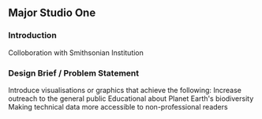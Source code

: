 ## Major Studio One

### Introduction

Colloboration with Smithsonian Institution


### Design Brief / Problem Statement

Introduce visualisations or graphics that achieve the following:
Increase outreach to the general public
Educational about Planet Earth's biodiversity
Making technical data more accessible to non-professional readers
